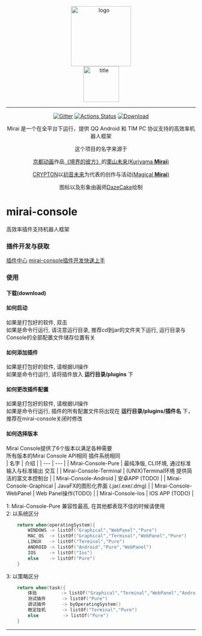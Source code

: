 <div align="center">
   <img width="160" src="http://img.mamoe.net/2020/02/16/a759783b42f72.png" alt="logo"></br>

   <img width="95" src="http://img.mamoe.net/2020/02/16/c4aece361224d.png" alt="title">

----

[![Gitter](https://badges.gitter.im/mamoe/mirai.svg)](https://gitter.im/mamoe/mirai?utm_source=badge&utm_medium=badge&utm_campaign=pr-badge)
[![Actions Status](https://github.com/mamoe/mirai/workflows/CI/badge.svg)](https://github.com/mamoe/mirai/actions)
[![Download](https://api.bintray.com/packages/him188moe/mirai/mirai-core/images/download.svg)](https://bintray.com/him188moe/mirai/mirai-core/)  

Mirai 是一个在全平台下运行，提供 QQ Android 和 TIM PC 协议支持的高效率机器人框架

这个项目的名字来源于
     <p><a href = "http://www.kyotoanimation.co.jp/">京都动画</a>作品<a href = "https://www.bilibili.com/bangumi/media/md3365/?from=search&seid=14448313700764690387">《境界的彼方》</a>的<a href = "https://zh.moegirl.org/zh-hans/%E6%A0%97%E5%B1%B1%E6%9C%AA%E6%9D%A5">栗山未来(Kuriyama <b>Mirai</b>)</a></p>
     <p><a href = "https://www.crypton.co.jp/">CRYPTON</a>以<a href = "https://www.crypton.co.jp/miku_eng">初音未来</a>为代表的创作与活动<a href = "https://magicalmirai.com/2019/index_en.html">(Magical <b>Mirai</b>)</a></p>
图标以及形象由画师<a href = "">DazeCake</a>绘制
</div>

# mirai-console 
高效率插件支持机器人框架

### 插件开发与获取
[插件中心](https://github.com/mamoe/mirai-plugins) 
[mirai-console插件开发快速上手](PluginDocs/ToStart.MD) 

### 使用
#### 下载(download)
#### 如何启动
如果是打包好的软件, 双击<br>
如果是命令行运行, 请注意运行目录, 推荐cd到jar的文件夹下运行, 运行目录与Console的全部配置文件储存位置有关
#### 如何添加插件
如果是打包好的软件, 请根据UI操作<br>
如果是命令行运行, 请将插件放入 **运行目录/plugins** 下
#### 如何更改插件配置
如果是打包好的软件, 请根据UI操作<br>
如果是命令行运行, 插件的所有配置文件将出现在 **运行目录/plugins/插件名** 下，推荐在mirai-console关闭时修改
#### 如何选择版本
Mirai Console提供了6个版本以满足各种需要<br>
所有版本的Mirai Console API相同 插件系统相同<br>
|  名字    | 介绍 |
| --- | --- |
| Mirai-Console-Pure  |  最纯净版, CLI环境, 通过标准输入与标准输出 交互 |
| Mirai-Console-Terminal  |  (UNIX)Terminal环境 提供简洁的富文本控制台 |
| Mirai-Console-Android   |  安卓APP (TODO) |
| Mirai-Console-Graphical  |  JavaFX的图形化界面 (.jar/.exe/.dmg) |
| Mirai-Console-WebPanel  |   Web Panel操作(TODO) |
| Mirai-Console-Ios   |  IOS APP (TODO) |

1:  Mirai-Console-Pure 兼容性最高, 在其他都表现不佳的时候请使用</br>
2:  以系统区分
```kotlin
    return when(operatingSystem){
        WINDOWS -> listOf("Graphical","WebPanel","Pure")
        MAC_OS  -> listOf("Graphical","Terminal","WebPanel","Pure") 
        LINUX   -> listOf("Terminal","Pure")
        ANDROID -> listOf("Android","Pure","WebPanel") 
        IOS     -> listOf("Ios") 
        else    -> listOf("Pure") 
    }      
```
3: 以策略区分
```kotlin
    return when(task){
        体验         -> listOf("Graphical","Terminal","WebPanel","Android","Pure")
        测试插件      -> listOf("Pure") 
        调试插件      -> byOperatingSystem() 
        稳定挂机      -> listOf("Terminal","Pure") 
        else         -> listOf("Pure") 
    }      
``` 
----

